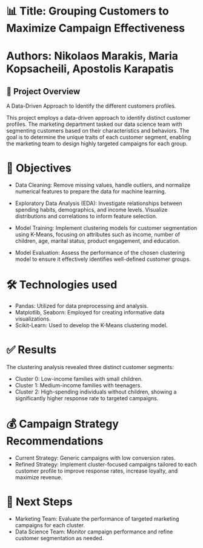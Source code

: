 # 📊 **Title: Grouping Customers to Maximize Campaign Effectiveness**

# **Authors: Nikolaos Marakis, Maria Kopsacheili, Apostolis Karapatis**

## 📌 **Project Overview** 

A Data-Driven Approach to Identify the different customers profiles.

This project employs a data-driven approach to identify distinct customer profiles. The marketing department tasked our data science team with segmenting customers based on their characteristics and behaviors. The goal is to determine the unique traits of each customer segment, enabling the marketing team to design highly targeted campaigns for each group.

# 🎯 **Objectives**

- Data Cleaning: Remove missing values, handle outliers, and normalize numerical features to prepare the data for machine learning.

- Exploratory Data Analysis (EDA): Investigate relationships between spending habits, demographics, and income levels. Visualize distributions and correlations to inform feature selection.

- Model Training: Implement clustering models for customer segmentation using K-Means, focusing on attributes such as income, number of children, age, marital status, product engagement, and education.

- Model Evaluation: Assess the performance of the chosen clustering model to ensure it effectively identifies well-defined customer groups.

# 🛠️ **Technologies used**

- Pandas: Utilized for data preprocessing and analysis.
- Matplotlib, Seaborn: Employed for creating informative data visualizations.
- Scikit-Learn: Used to develop the K-Means clustering model.

# ✅ **Results**

The clustering analysis revealed three distinct customer segments:
- Cluster 0: Low-income families with small children.
- Cluster 1: Medium-income families with teenagers.
- Cluster 2: High-spending individuals without children, showing a significantly higher response rate to targeted campaigns.

# 💰 **Campaign Strategy Recommendations**

- Current Strategy: Generic campaigns with low conversion rates.
- Refined Strategy: Implement cluster-focused campaigns tailored to each customer profile to improve response rates, increase loyalty, and maximize revenue.

# 🚀 **Next Steps**

- Marketing Team: Evaluate the performance of targeted marketing campaigns for each cluster.
- Data Science Team: Monitor campaign performance and refine customer segmentation as needed.
